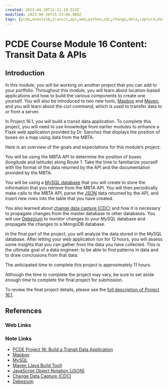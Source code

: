 ```yaml
---
created: 2023-04-20T12:21:10.523Z
modified: 2023-04-20T15:33:06.989Z
tags: [pcde,module16,transit,api,web,python,cdc,change,data,capture,database,container]
---
```

# PCDE Course Module 16 Content: Transit Data & APIs

## Introduction

In this module,
you will be working on another project that you can add to your portfolio.
Throughout this module,
you will learn about location-based applications and
how to build the various components to create one yourself.
You will also be introduced to two new tools,
[Mapbox][-mapbox] and [Maven][-maven],
and you will learn about the curl command,
which is used to transfer data to or from a server.

In Project 16.1, you will build a transit data application.
To complete this project, you will need to use knowledge from earlier modules to
enhance a Flask web application provided by Dr. Sanchez that
displays the position of buses on a map using data from the MBTA.

Here is an overview of the goals and expectations for this module’s project:

You will be using the MBTA API to determine the position of
buses (longitude and latitude) along Route 1.
Take the time to familiarize yourself with the format of
the data returned by the API and the documentation provided by the MBTA.

You will be using a [MySQL database][-mysql] that you will create to
store the information that you retrieve from the MBTA API.
You will then periodically make calls to the MBTA API,
parse the [JSON][-json] data returned by the API,
and insert new rows into the table that you have created.

You also learned about [change data capture (CDC)][-cdc] and
how it is necessary to
propagate changes from the master database to other databases.
You will use [Debezium][-debezium] to monitor changes to your MySQL database and
propagate the changes to a MongoDB database.

In the final part of the project,
you will analyze the data stored in the MySQL database.
After letting your web application run for 12 hours,
you will assess some insights that you can gather from the data you have collected.
This is the ultimate goal of a data engineer:
to be able to find patterns in data and to draw conclusions from that data.

The anticipated time to complete this project is approximately 11 hours.

Although the time to complete the project may vary,
be sure to set aside enough time to complete the final project for submission.

To review the final project details,
please see the [full description of Project 16.1][-project16].

## References

### Web Links

<!-- Hidden References -->

### Note Links

* [PCDE Project 16: Build a Transit Data Application][-project16]
* [Mapbox][-mapbox]
* [MySQL][-mysql]
* [Maven (Java Build Tool)][-maven]
* [JavaScript Object Notation (JSON)][-json]
* [Change Data Capture (CDC)][-cdc]
* [Debezium][-debezium]

<!-- Hidden References -->
[-project16]: pcde-project-16.md "PCDE Project 16: Build a Transit Data Application"
[-mapbox]: mapbox.md "Mapbox"
[-mysql]: mysql.md "MySQL"
[-maven]: maven.md "Maven (Java Build Tool)"
[-json]: json.md "JavaScript Object Notation (JSON)"
[-cdc]: cdc.md "Change Data Capture (CDC)"
[-debezium]: debezium.md "Debezium"
